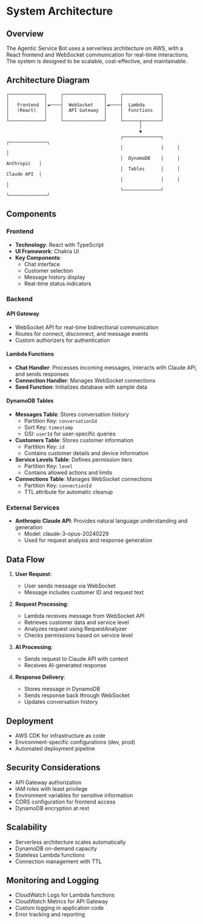# System Architecture

## Overview

The Agentic Service Bot uses a serverless architecture on AWS, with a React frontend and WebSocket communication for real-time interactions. The system is designed to be scalable, cost-effective, and maintainable.

## Architecture Diagram

```
┌─────────────┐     ┌───────────────┐     ┌──────────────┐
│             │     │               │     │              │
│   Frontend  │◄────┤  WebSocket    │◄────┤  Lambda      │
│   (React)   │     │  API Gateway  │     │  Functions   │
│             │     │               │     │              │
└─────────────┘     └───────────────┘     └──────┬───────┘
                                                 │
                                                 ▼
                                          ┌──────────────┐     ┌──────────────┐
                                          │              │     │              │
                                          │  DynamoDB    │     │  Anthropic   │
                                          │  Tables      │     │  Claude API  │
                                          │              │     │              │
                                          └──────────────┘     └──────────────┘
```

## Components

### Frontend

- **Technology**: React with TypeScript
- **UI Framework**: Chakra UI
- **Key Components**:
  - Chat interface
  - Customer selection
  - Message history display
  - Real-time status indicators

### Backend

#### API Gateway

- WebSocket API for real-time bidirectional communication
- Routes for connect, disconnect, and message events
- Custom authorizers for authentication

#### Lambda Functions

- **Chat Handler**: Processes incoming messages, interacts with Claude API, and sends responses
- **Connection Handler**: Manages WebSocket connections
- **Seed Function**: Initializes database with sample data

#### DynamoDB Tables

- **Messages Table**: Stores conversation history
  - Partition Key: `conversationId`
  - Sort Key: `timestamp`
  - GSI: `userId` for user-specific queries
- **Customers Table**: Stores customer information
  - Partition Key: `id`
  - Contains customer details and device information
- **Service Levels Table**: Defines permission tiers
  - Partition Key: `level`
  - Contains allowed actions and limits
- **Connections Table**: Manages WebSocket connections
  - Partition Key: `connectionId`
  - TTL attribute for automatic cleanup

### External Services

- **Anthropic Claude API**: Provides natural language understanding and generation
  - Model: claude-3-opus-20240229
  - Used for request analysis and response generation

## Data Flow

1. **User Request**:
   - User sends message via WebSocket
   - Message includes customer ID and request text

2. **Request Processing**:
   - Lambda receives message from WebSocket API
   - Retrieves customer data and service level
   - Analyzes request using RequestAnalyzer
   - Checks permissions based on service level

3. **AI Processing**:
   - Sends request to Claude API with context
   - Receives AI-generated response

4. **Response Delivery**:
   - Stores message in DynamoDB
   - Sends response back through WebSocket
   - Updates conversation history

## Deployment

- AWS CDK for infrastructure as code
- Environment-specific configurations (dev, prod)
- Automated deployment pipeline

## Security Considerations

- API Gateway authorization
- IAM roles with least privilege
- Environment variables for sensitive information
- CORS configuration for frontend access
- DynamoDB encryption at rest

## Scalability

- Serverless architecture scales automatically
- DynamoDB on-demand capacity
- Stateless Lambda functions
- Connection management with TTL

## Monitoring and Logging

- CloudWatch Logs for Lambda functions
- CloudWatch Metrics for API Gateway
- Custom logging in application code
- Error tracking and reporting 
